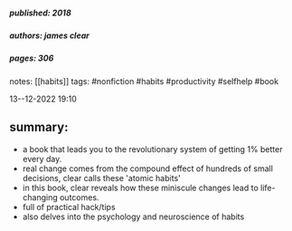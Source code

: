 ##### published: 2018
##### authors: james clear
##### pages: 306

notes: [[habits]]
tags: #nonfiction #habits #productivity #selfhelp #book

13--12-2022
19:10

## summary: 
- a book that leads you to the revolutionary system of getting 1% better every day.
- real change comes from the compound effect of hundreds of small decisions, clear calls these 'atomic habits'
- in this book, clear reveals how these miniscule changes lead to life-changing outcomes.
- full of practical hack/tips 
- also delves into the psychology and neuroscience of habits 
